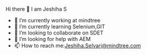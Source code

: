 Hi there 👋 I am Jeshiha S


- 🔭 I’m currently working at mindtree
- 🌱 I’m currently learning Selenium,GIT
- 👯 I’m looking to collaborate on SDET
- 🤔 I’m looking for help with AEM
- 📫 How to reach me:Jeshiha.Selvarj@mindtree.com
